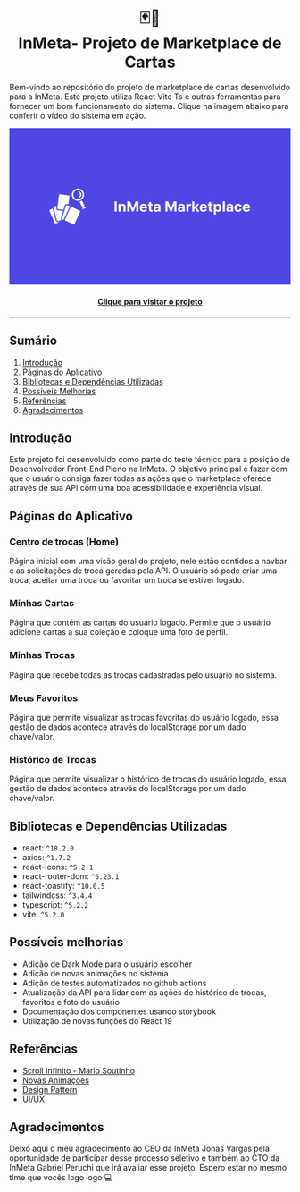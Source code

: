 
<h1 align="center">
🃏🛒<br>InMeta- Projeto de Marketplace de Cartas
</h1>

Bem-vindo ao repositório do projeto de marketplace de cartas desenvolvido para a InMeta.
Este projeto utiliza React Vite Ts e outras ferramentas para fornecer um bom funcionamento do sistema. 
Clique na imagem abaixo para conferir o vídeo do sistema em ação.

<p align="center">
<a href="https://youtu.be/UEOokghJ_fY"><img src="src/assets/BannerInMetaMarketplace.png"></a>
<p>

<h4 align="center"><a href="https://inmeta-marketplace.vercel.app/">Clique para visitar o projeto</a></h4>

---

## Sumário  
1. [Introdução](#introdução)
2. [Páginas do Aplicativo](#páginas-do-aplicativo) 
3. [Bibliotecas e Dependências Utilizadas](#bibliotecas-e-dependências-utilizadas) 
4. [Possíveis Melhorias](#possíveis-melhorias) 
5. [Referências](#referências) 
6. [Agradecimentos](#agradecimentos) 

## Introdução 

Este projeto foi desenvolvido como parte do teste técnico para a posição de Desenvolvedor Front-End Pleno na InMeta. O objetivo principal é fazer com que o usuário consiga fazer todas as ações que o marketplace oferece através de sua API com uma boa acessibilidade e experiência visual.

## Páginas do Aplicativo

### Centro de trocas (Home)

Página inicial com uma visão geral do projeto, nele estão contidos a navbar e as solicitações de troca geradas pela API. O usuário só pode criar uma troca, aceitar uma troca ou favoritar um troca se estiver logado.

### Minhas Cartas

Página que contém as cartas do usuário logado. Permite que o usuário adicione cartas a sua coleção e coloque uma foto de perfil.

### Minhas Trocas

Página que recebe todas as trocas cadastradas pelo usuário no sistema.

### Meus Favoritos

Página que permite visualizar as trocas favoritas do usuário logado, essa gestão de dados acontece através do localStorage por um dado chave/valor.

### Histórico de Trocas

Página que permite visualizar o histórico de trocas do usuário logado, essa gestão de dados acontece através do localStorage por um dado chave/valor.

## Bibliotecas e Dependências Utilizadas

- react: ```^18.2.0```
-  axios: ```^1.7.2```
-  react-icons: ```^5.2.1```
- react-router-dom: ```^6.23.1```
- react-toastify: ```^10.0.5```
- tailwindcss: ```^3.4.4```
- typescript: ```^5.2.2```
- vite: ```^5.2.0```

## Possíveis melhorias
- Adição de Dark Mode para o usuário escolher
- Adição de novas animações no sistema
- Adição de testes automatizados no github actions
- Atualização da API para lidar com as ações de histórico de trocas, favoritos e foto do usuário
- Documentação dos componentes usando storybook
- Utilização de novas funções do React 19

## Referências
- [Scroll Infinito - Mario Soutinho](https://www.youtube.com/watch?v=lrot_otx2tA)
- [Novas Animações](https://developer.chrome.com/blog/new-in-web-ui-io-2024?hl=en)
- [Design Pattern](https://vinniciusgomes.medium.com/implementando-composition-pattern-em-aplicacoes-react-4e8dc92742ff)
 - [UI/UX](https://tailwindui.com)

## Agradecimentos

Deixo aqui o meu agradecimento ao CEO da InMeta Jonas Vargas pela oportunidade de participar desse processo seletivo e também ao CTO da InMeta Gabriel Peruchi que irá avaliar esse projeto.
Espero estar no mesmo time que vocês logo logo 💻